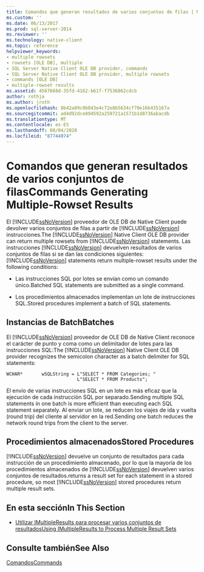 ```yaml
---
title: Comandos que generan resultados de varios conjuntos de filas | Microsoft Docs
ms.custom: ''
ms.date: 06/13/2017
ms.prod: sql-server-2014
ms.reviewer: ''
ms.technology: native-client
ms.topic: reference
helpviewer_keywords:
- multiple rowsets
- rowsets [OLE DB], multiple
- SQL Server Native Client OLE DB provider, commands
- SQL Server Native Client OLE DB provider, multiple rowsets
- commands [OLE DB]
- multiple-rowset results
ms.assetid: 4567668d-35fd-4162-b61f-f7536862cdcb
author: rothja
ms.author: jroth
ms.openlocfilehash: 8b42a89c0b043e4c72e8b5634cf70e16b435167a
ms.sourcegitcommit: ad4d92dce894592a259721a1571b1d8736abacdb
ms.translationtype: MT
ms.contentlocale: es-ES
ms.lasthandoff: 08/04/2020
ms.locfileid: "87744074"
---
```

# <a name="commands-generating-multiple-rowset-results"></a><span data-ttu-id="43d48-102">Comandos que generan resultados de varios conjuntos de filas</span><span class="sxs-lookup"><span data-stu-id="43d48-102">Commands Generating Multiple-Rowset Results</span></span>
  <span data-ttu-id="43d48-103">El [!INCLUDE[ssNoVersion](../../includes/ssnoversion-md.md)] proveedor de OLE DB de Native Client puede devolver varios conjuntos de filas a partir de [!INCLUDE[ssNoVersion](../../includes/ssnoversion-md.md)] instrucciones.</span><span class="sxs-lookup"><span data-stu-id="43d48-103">The [!INCLUDE[ssNoVersion](../../includes/ssnoversion-md.md)] Native Client OLE DB provider can return multiple rowsets from [!INCLUDE[ssNoVersion](../../includes/ssnoversion-md.md)] statements.</span></span> <span data-ttu-id="43d48-104">Las instrucciones [!INCLUDE[ssNoVersion](../../includes/ssnoversion-md.md)] devuelven resultados de varios conjuntos de filas si se dan las condiciones siguientes:</span><span class="sxs-lookup"><span data-stu-id="43d48-104">[!INCLUDE[ssNoVersion](../../includes/ssnoversion-md.md)] statements return multiple-rowset results under the following conditions:</span></span>  
  
-   <span data-ttu-id="43d48-105">Las instrucciones SQL por lotes se envían como un comando único.</span><span class="sxs-lookup"><span data-stu-id="43d48-105">Batched SQL statements are submitted as a single command.</span></span>  
  
-   <span data-ttu-id="43d48-106">Los procedimientos almacenados implementan un lote de instrucciones SQL.</span><span class="sxs-lookup"><span data-stu-id="43d48-106">Stored procedures implement a batch of SQL statements.</span></span>  
  
## <a name="batches"></a><span data-ttu-id="43d48-107">Instancias de Batch</span><span class="sxs-lookup"><span data-stu-id="43d48-107">Batches</span></span>  
 <span data-ttu-id="43d48-108">El [!INCLUDE[ssNoVersion](../../includes/ssnoversion-md.md)] proveedor de OLE DB de Native Client reconoce el carácter de punto y coma como un delimitador de lotes para las instrucciones SQL:</span><span class="sxs-lookup"><span data-stu-id="43d48-108">The [!INCLUDE[ssNoVersion](../../includes/ssnoversion-md.md)] Native Client OLE DB provider recognizes the semicolon character as a batch delimiter for SQL statements:</span></span>  
  
```  
WCHAR*       wSQLString = L"SELECT * FROM Categories; "  
                          L"SELECT * FROM Products";  
```  
  
 <span data-ttu-id="43d48-109">El envío de varias instrucciones SQL en un lote es más eficaz que la ejecución de cada instrucción SQL por separado.</span><span class="sxs-lookup"><span data-stu-id="43d48-109">Sending multiple SQL statements in one batch is more efficient than executing each SQL statement separately.</span></span> <span data-ttu-id="43d48-110">Al enviar un lote, se reducen los viajes de ida y vuelta (round trip) del cliente al servidor en la red.</span><span class="sxs-lookup"><span data-stu-id="43d48-110">Sending one batch reduces the network round trips from the client to the server.</span></span>  
  
## <a name="stored-procedures"></a><span data-ttu-id="43d48-111">Procedimientos almacenados</span><span class="sxs-lookup"><span data-stu-id="43d48-111">Stored Procedures</span></span>  
 [!INCLUDE[ssNoVersion](../../includes/ssnoversion-md.md)] <span data-ttu-id="43d48-112">devuelve un conjunto de resultados para cada instrucción de un procedimiento almacenado, por lo que la mayoría de los procedimientos almacenados de [!INCLUDE[ssNoVersion](../../includes/ssnoversion-md.md)] devuelven varios conjuntos de resultados.</span><span class="sxs-lookup"><span data-stu-id="43d48-112">returns a result set for each statement in a stored procedure, so most [!INCLUDE[ssNoVersion](../../includes/ssnoversion-md.md)] stored procedures return multiple result sets.</span></span>  
  
## <a name="in-this-section"></a><span data-ttu-id="43d48-113">En esta sección</span><span class="sxs-lookup"><span data-stu-id="43d48-113">In This Section</span></span>  
  
-   [<span data-ttu-id="43d48-114">Utilizar IMultipleResults para procesar varios conjuntos de resultados</span><span class="sxs-lookup"><span data-stu-id="43d48-114">Using IMultipleResults to Process Multiple Result Sets</span></span>](using-imultipleresults-to-process-multiple-result-sets.md)  
  
## <a name="see-also"></a><span data-ttu-id="43d48-115">Consulte también</span><span class="sxs-lookup"><span data-stu-id="43d48-115">See Also</span></span>  
 [<span data-ttu-id="43d48-116">Comandos</span><span class="sxs-lookup"><span data-stu-id="43d48-116">Commands</span></span>](commands.md)  
  
  
